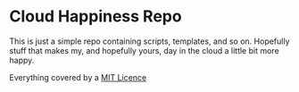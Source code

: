 # Cloud Happiness Repo
This is just a simple repo containing scripts, templates, and so on. Hopefully stuff that makes my, and hopefully yours, day in the cloud a little bit more happy.

Everything covered by a [MIT Licence](LICENSE)